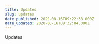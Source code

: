 ```yaml
---
title: Updates
slug: updates
date_published: 2020-08-16T09:22:38.000Z
date_updated: 2020-08-16T09:32:04.000Z
---
```


Updates
